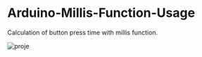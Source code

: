 # Arduino-Millis-Function-Usage
Calculation of button press time with millis function.

![proje](https://user-images.githubusercontent.com/82656608/194820473-cafe8f91-32aa-43e9-854f-4bf3ec621010.png)
